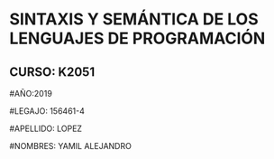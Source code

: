 # SINTAXIS Y SEMÁNTICA DE LOS LENGUAJES DE PROGRAMACIÓN

## CURSO: K2051

#AÑO:2019	

#LEGAJO: 156461-4

#APELLIDO: LOPEZ

#NOMBRES: YAMIL ALEJANDRO 
